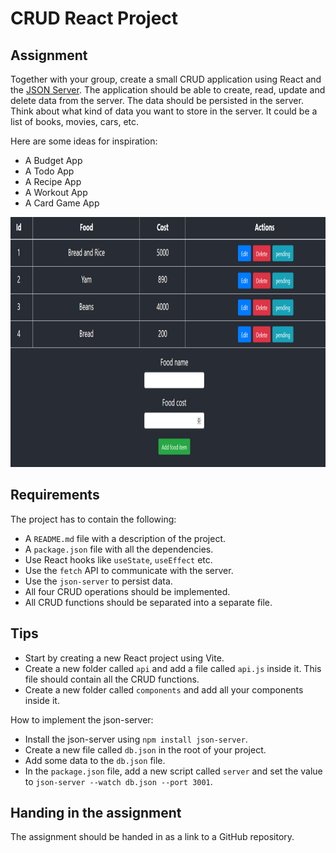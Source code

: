 # CRUD React Project

## Assignment

Together with your group, create a small CRUD application using React and the 
[JSON Server](https://www.npmjs.com/package/json-server). The application should be able to create, read, update 
and delete data from the server. The data should be persisted in the server. Think about what kind of data you 
want to store in the server. It could be a list of books, movies, cars, etc.


Here are some ideas for inspiration:

- A Budget App
- A Todo App
- A Recipe App
- A Workout App
- A Card Game App

<img src="./images/react-crud-api.png" width="800" height="400">

## Requirements

The project has to contain the following:

- A `README.md` file with a description of the project.
- A `package.json` file with all the dependencies.
- Use React hooks like `useState`, `useEffect` etc.
- Use the `fetch` API to communicate with the server.
- Use the `json-server` to persist data.
- All four CRUD operations should be implemented.
- All CRUD functions should be separated into a separate file.

## Tips

- Start by creating a new React project using Vite.
- Create a new folder called `api` and add a file called `api.js` inside it. This file should contain all the CRUD functions.
- Create a new folder called `components` and add all your components inside it.

How to implement the json-server:

- Install the json-server using `npm install json-server`.
- Create a new file called `db.json` in the root of your project.
- Add some data to the `db.json` file.
- In the `package.json` file, add a new script called `server` and set the value to `json-server --watch db.json --port 3001`.

## Handing in the assignment

The assignment should be handed in as a link to a GitHub repository.